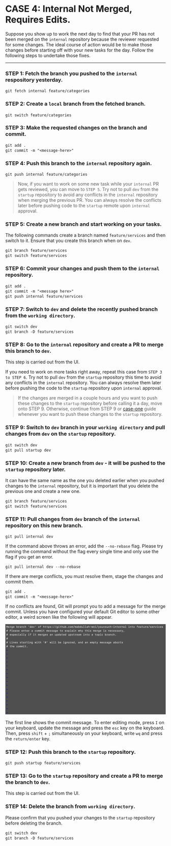 # CASE 4: Internal Not Merged, Requires Edits.

Suppose you show up to work the next day to find that your PR has not been merged on the `internal` repository because the reviewer requested for some changes. The ideal course of action would be to make those changes before starting off with your new tasks for the day. Follow the following steps to undertake those fixes.

---

### STEP 1: Fetch the branch you pushed to the `internal` respository yesterday.

```
git fetch internal feature/categories
```

### STEP 2: Create a `local` branch from the fetched branch.

```
git switch feature/categories
```

### STEP 3: Make the requested changes on the branch and commit.

```
git add .
git commit -m "<message-here>"
```

### STEP 4: Push this branch to the `internal` repository again.

```
git push internal feature/categories
```

> Now, if you want to work on some new task while your `internal` PR gets reviewed, you can move to `STEP 5`. Try not to pull `dev` from the `startup` repository to avoid any conflicts in the `internal` repository when merging the previous PR. You can always resolve the conflicts later before pushing code to the `startup` remote upon `internal` approval.

### STEP 5: Create a new branch and start working on your tasks.

The following commands create a branch named `feature/services` and then switch to it. Ensure that you create this branch when on `dev`.

```
git branch feature/services
git switch feature/services
```

### STEP 6: Commit your changes and push them to the `internal` repository.

```
git add .
git commit -m "<message here>"
git push internal feature/services
```

### STEP 7: Switch to `dev` and delete the recently pushed branch from the `working directory`.

```
git switch dev
git branch -D feature/services
```

### STEP 8: Go to the `internal` repository and create a PR to merge this branch to `dev`.

This step is carried out from the UI.

If you need to work on more tasks right away, repeat this case from `STEP 3 to STEP 6`. Try not to pull `dev` from the `startup` repository this time to avoid any conflicts in the `internal` repository. You can always resolve them later before pushing the code to the `startup` repository upon `internal` approval.

> If the changes are merged in a couple hours and you want to push these changes to the `startup` repository before calling it a day, move onto STEP 9. Otherwise, continue from STEP 9 or [case-one](/guides/cases/case-one.md) guide whenever you want to push these changes to the `startup` repository.

### STEP 9: Switch to `dev` branch in your `working directory` and pull changes from `dev` on the `startup` repository.

```
git switch dev
git pull startup dev
```

### STEP 10: Create a new branch from `dev` - it will be pushed to the `startup` repository later.

It can have the same name as the one you deleted earlier when you pushed changes to the `internal` repository, but it is important that you delete the previous one and create a new one.

```
git branch feature/services
git switch feature/services
```

### STEP 11: Pull changes from `dev` branch of the `internal` repository on this new branch.

```
git pull internal dev
```

If the command above throws an error, add the `--no-rebase` flag. Please try running the command without the flag every single time and only use the flag if you get an error.

```
git pull internal dev --no-rebase
```

If there are merge conflicts, you must resolve them, stage the changes and commit them.

```
git add .
git commit -m "<message-here>"
```

If no conflicts are found, Git will prompt you to add a message for the merge commit. Unless you have configured your default Git editor to some other editor, a weird screen like the following will appear.

<p align="center">
    <img width="750" src="../../images/img-seventeen.png">
</p>

The first line shows the commit message. To enter editing mode, press `I` on your keyboard, update the message and press the `esc` key on the keyboard. Then, press `shift` + `;` simultaneously on your keyboard, write `wq` and press the `return/enter` key.

### STEP 12: Push this branch to the `startup` repository.

```
git push startup feature/services
```

### STEP 13: Go to the `startup` repository and create a PR to merge the branch to `dev`.

This step is carried out from the UI.

### STEP 14: Delete the branch from `working directory`.

Please confirm that you pushed your changes to the `startup` repository before deleting the branch.

```
git switch dev
git branch -D feature/services
```

